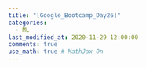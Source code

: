 ```yaml
---
title: "[Google_Bootcamp_Day26]"
categories: 
  - ML
last_modified_at: 2020-11-29 12:00:00
comments: true
use_math: true # MathJax On
---
```

